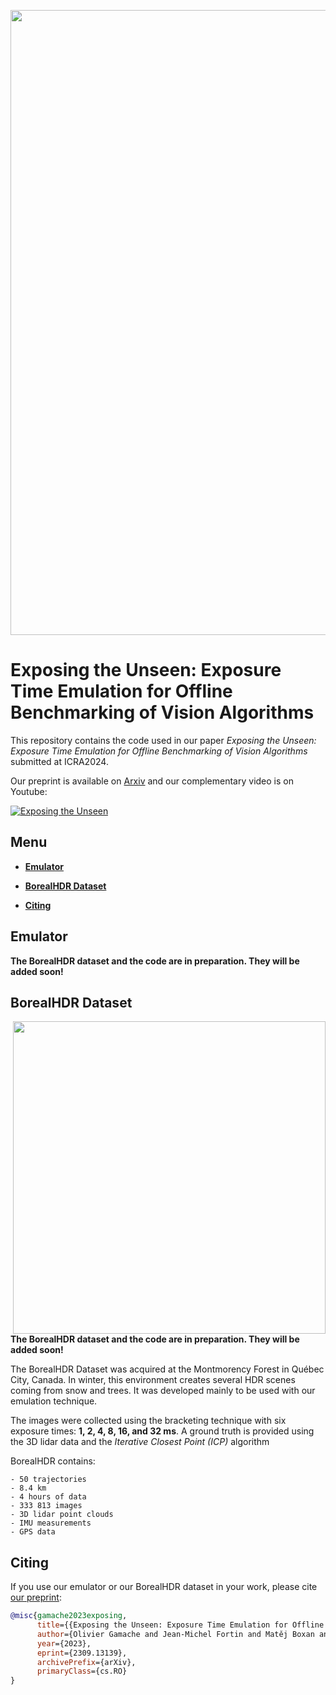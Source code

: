<p float="center">
  <img src="Figures/samples_dataset.png" width="1000" />
</p>

# Exposing the Unseen: Exposure Time Emulation for Offline Benchmarking of Vision Algorithms

This repository contains the code used in our paper *Exposing the Unseen: Exposure Time Emulation for Offline Benchmarking of Vision Algorithms* submitted at ICRA2024. 

Our preprint is available on [Arxiv](https://doi.org/10.48550/arXiv.2309.13139) and our complementary video is on Youtube:

[![Exposing the Unseen](https://img.youtube.com/vi/btkO12L6AYs/0.jpg)](https://youtu.be/btkO12L6AYs)


## Menu

  - [**Emulator**](#emulator)

  - [**BorealHDR Dataset**](#borealhdr-dataset)

  - [**Citing**](#citing)


## Emulator

**The BorealHDR dataset and the code are in preparation. They will be added soon!**

## BorealHDR Dataset

<img align="right" src="Figures/bracketing.gif" width="500" height="" />

**The BorealHDR dataset and the code are in preparation. They will be added soon!** 

The BorealHDR Dataset was acquired at the Montmorency Forest in Québec City, Canada.
In winter, this environment creates several HDR scenes coming from snow and trees.
It was developed mainly to be used with our emulation technique.

The images were collected using the bracketing technique with six exposure times: **1, 2, 4, 8, 16, and 32 ms**.
A ground truth is provided using the 3D lidar data and the *Iterative Closest Point (ICP)* algorithm 

BorealHDR contains:

    - 50 trajectories
    - 8.4 km
    - 4 hours of data
    - 333 813 images
    - 3D lidar point clouds
    - IMU measurements
    - GPS data


## Citing

If you use our emulator or our BorealHDR dataset in your work, please cite [our preprint](https://doi.org/10.48550/arXiv.2309.13139):

```bibtex
@misc{gamache2023exposing,
      title={{Exposing the Unseen: Exposure Time Emulation for Offline Benchmarking of Vision Algorithms}}, 
      author={Olivier Gamache and Jean-Michel Fortin and Matěj Boxan and François Pomerleau and Philippe Giguère},
      year={2023},
      eprint={2309.13139},
      archivePrefix={arXiv},
      primaryClass={cs.RO}
}
```